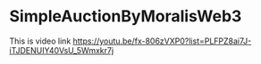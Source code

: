 # SimpleAuctionByMoralisWeb3
This is video link https://youtu.be/fx-806zVXP0?list=PLFPZ8ai7J-iTJDENUIY40VsU_5Wmxkr7j

